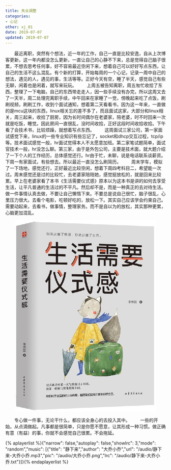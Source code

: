 ```yaml
---
title: 失业调整
categories:
- 心记
other: xj_01
date: 2019-07-07
updated: 2019-07-07
---
```

　　最近离职，突然有个想法，近一年的工作，自己一直是比较安逸，自从上次博客更新，这一年内都没怎么更新，一直让自己的心静不下来，总是觉得自己脑子很累，不想去思考任何事，好不容易最近空闲下来，想着自己可以好好写点东西，让自己的生活不这么混乱。有个新的打算，开始每周的一个心记，记录一周中自己的想法，遇见的人，遇见的事，生活等等。正好今天有空，睡了半天，感觉自己有些无聊，闲着也是闲着，就写来玩玩。
　　上周五被告知离职，周五匆忙收拾了东西，整理了一下电脑，自己的东西带走走人，因一些手续没有办完，所以这周又去了一天半，周二处理完离职手续，中午回来在家睡了一觉，傍晚起来吃了点饭，刷刷视频，刷刷工作，收到个面试通知，想着第二天看看书，因为这一年来，一直做的是mcu这块的东西，linux相关忘的差不多了，而且面试这家，大部分和linux相关，周三起来，收拾了厨房，因为长时间偶尔在老婆家，陪老婆，时不时回来一次就是吃饭，睡觉。因此房间一直很乱，没时间收拾，正好这段时间收拾收拾。下午看了会技术书，比较烦躁，就想着写点东西。
　　这周面试三家公司，第一家面试感觉下来，linux的一些专业知识有些忘记了，socket和dhcp交互过程，tcp/ip等。技术面试感觉一般，hr面试觉得本人不太愿意加班。第二家笔试题简单，面试官技术一般，hr没怎么聊。第三家，由于是外包公司，主要是技术面，就大题介绍了一下个人的工作经历，总体感觉还行。hr由于忙，未聊，说是电话联系谈薪资。下周一有家面试，有些想去。所以最近一直没怎么刷简历。
　　周末学车，模拟了一下场地，感觉还行，正好最近比较空闲，想着下周四考科目二，希望能一次过。周末感觉还是过的比较忙，去老婆家陪陪她，感觉挺放松的，就是回来比较累。早上在老婆家看了本书《生活需要仪式感》原本以为这本书是讲的如何去享受生活，让平凡普通的生活过的不平凡。然后却不是，而是一种真正的去对待生活。做一件事情认真去做，不要让自己懒惰下来。不要总是说自己很忙，脑子很乱，心里压力很大。去看个电影，吃顿好吃的，放松一下。其实自己应该学会约束自己。需要动起来，去看书，做事情，整理家务。而不是自以为的放松，其实那种更累，心脑更加混乱。

<div align="center">

![生活需要仪式感](/img/xj/2019070701.png)</div>
　　专心做一件事，无论干什么，都应该全身心的去投入其中。
　　一些的开始，从点滴做起。凡事都是很简单，只是你愿不愿意，让其形成一种习惯。做正确有意（有益）的事，你就不会感觉自己很累。不会拖延。

{% aplayerlist %}{"narrow": false,"autoplay": false,"showlrc": 3,"mode": "random","music": [{"title": "静下来","author": "大乔小乔","url": "/audio/静下来-大乔小乔.mp3","pic": "/audio/大乔小乔.png","lrc": "/audio/静下来-大乔小乔.txt"}]}{% endaplayerlist %}

